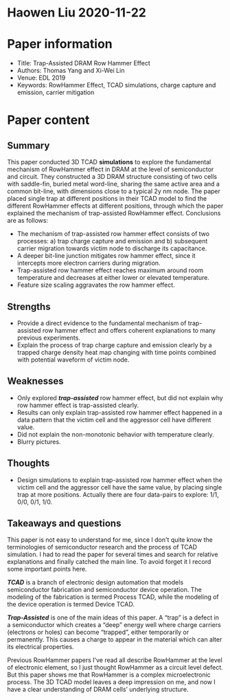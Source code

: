# Haowen Liu  2020-11-22

# Paper information

- Title: Trap-Assisted DRAM Row Hammer Effect
- Authors: Thomas Yang and Xi-Wei Lin
- Venue: EDL 2019
- Keywords: RowHammer Effect, TCAD simulations, charge capture and emission, carrier mitigation

# Paper content

## Summary

This paper conducted 3D TCAD **simulations** to explore the fundamental mechanism of RowHammer effect in DRAM at the level of semiconductor and circuit. They constructed a 3D DRAM structure consisting of two cells with saddle-fin, buried metal word-line, sharing the same active area and a common bit-line, with dimensions close to a typical 2y nm node. The paper placed single trap at different positions in their TCAD model to find the different RowHammer effects at different positions, through which the paper explained the mechanism of trap-assisted RowHammer effect. Conclusions are as follows:

- The mechanism of trap-assisted row hammer effect consists of two processes: a) trap charge capture and emission and b) subsequent carrier migration towards victim node to discharge its capacitance.
- A deeper bit-line junction mitigates row hammer effect, since it intercepts more electron carriers during migration.
- Trap-assisted row hammer effect reaches maximum around room temperature and decreases at either lower or elevated temperature.
- Feature size scaling aggravates the row hammer effect.


## Strengths

- Provide a direct evidence to the fundamental mechanism of trap-assisted row hammer effect and offers coherent explanations to many previous experiments.
- Explain the process of trap charge capture and emission clearly by a trapped charge density heat map changing with time points combined with potential waveform of victim node.

## Weaknesses

- Only explored ***trap-assisted*** row hammer effect, but did not explain why row hammer effect is trap-assisted clearly.
- Results can only explain trap-assisted row hammer effect happened in a data pattern that the victim cell and the aggressor cell have different value.
- Did not explain the non-monotonic behavior with temperature clearly.
- Blurry pictures.

## Thoughts
- Design simulations to explain trap-assisted row hammer effect when the victim cell and the aggressor cell have the same value, by placing single trap at more positions. Actually there are four data-pairs to explore: 1/1, 0/0, 0/1, 1/0.

## Takeaways and questions

This paper is not easy to understand for me, since I don't quite know the terminologies of semiconductor research and the process of TCAD simulation. I had to read the paper for several times and search for relative explanations and finally catched the main line. To avoid forget it I record some important points here.

***TCAD*** is a branch of electronic design automation that models semiconductor fabrication and semiconductor device operation. The modeling of the fabrication is termed Process TCAD, while the modeling of the device operation is termed Device TCAD.

***Trap-Assisted*** is one of the main ideas of this paper. A “trap” is a defect in a semiconductor which creates a “deep” energy well where charge carriers (electrons or holes) can become “trapped”, either temporarily or permanently. This causes a charge to appear in the material which can alter its electrical properties.

Previous RowHammer papers I’ve read all describe RowHammer at the level of electronic element, so I just thought RowHammer as a circuit level defect. But this paper shows me that RowHammer is a complex microelectronic process. The 3D TCAD model leaves a deep impression on me, and now I have a clear understanding of DRAM cells’ underlying structure.